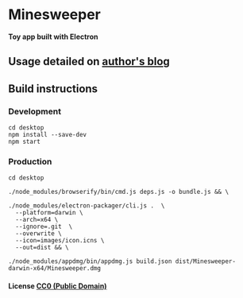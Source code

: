 # Minesweeper

**Toy app built with Electron**

## Usage detailed on <a href='https://manur.github.io/blog/2016/05/30/a-modern-minesweeper-clone/'>author's blog</a>


## Build instructions

### Development
```
cd desktop
npm install --save-dev
npm start
```

### Production
```
cd desktop

./node_modules/browserify/bin/cmd.js deps.js -o bundle.js && \

./node_modules/electron-packager/cli.js .  \
  --platform=darwin \
  --arch=x64 \
  --ignore=.git  \
  --overwrite \
  --icon=images/icon.icns \
  --out=dist && \

./node_modules/appdmg/bin/appdmg.js build.json dist/Minesweeper-darwin-x64/Minesweeper.dmg
```

#### License [CC0 (Public Domain)](LICENSE.md)
